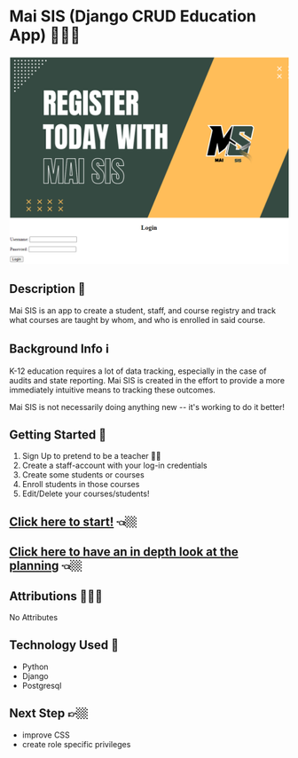 # Mai SIS (Django CRUD Education App) 👩🏻‍🏫
![Screenshot.png](main_app/static/images/Screenshot.png)

## Description 📝
Mai SIS is an app to create a student, staff, and course registry and track what courses are taught by whom, and who is enrolled in said course.

## Background Info ℹ️

K-12 education requires a lot of data tracking, especially in the case of audits and state reporting. Mai SIS is created in the effort to provide a more immediately intuitive means to tracking these outcomes.

Mai SIS is not necessarily doing anything new -- it's working to do it better!

## Getting Started 🚀
1. Sign Up to pretend to be a teacher 👨‍🏫
2. Create a staff-account with your log-in credentials
3. Create some students or courses 
4. Enroll students in those courses
5. Edit/Delete your courses/students!

## [Click here to start!](https://ancient-spire-30641-30ad397394c2.herokuapp.com/) 👈🏼

## [Click here to  have an in depth look at the planning](https://trello.com/b/ebcPMuIk/unit-4-project) 👈🏼

## Attributions 👨🏻‍💻
No Attributes

## Technology Used 📝
- Python
- Django
- Postgresql

## Next Step 👉🏼
- improve CSS
- create role specific privileges